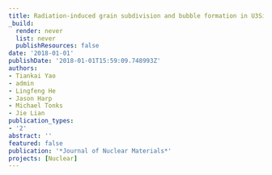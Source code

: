 ```yaml
---
title: Radiation-induced grain subdivision and bubble formation in U3Si2 at LWR temperature
_build:
  render: never
  list: never
  publishResources: false
date: '2018-01-01'
publishDate: '2018-01-01T15:59:09.748993Z'
authors:
- Tiankai Yao
- admin
- Lingfeng He
- Jason Harp
- Michael Tonks
- Jie Lian
publication_types:
- '2'
abstract: ''
featured: false
publication: '*Journal of Nuclear Materials*'
projects: [Nuclear]
---
```

